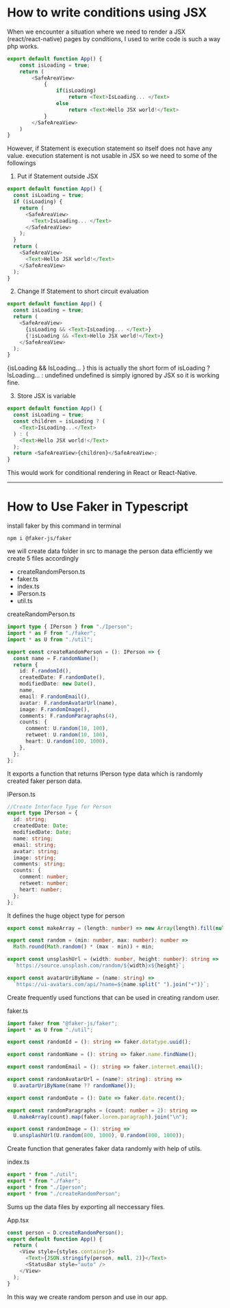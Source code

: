 # How to write conditions using JSX

When we encounter a situation where we need to render a JSX (react/react-native) pages by conditions, I used to write code is such a way php works.

```typescript
export default function App() {
    const isLoading = true;
    return (
        <SafeAreaView>
            {
                if(isLoading)
                    return <Text>IsLoading... </Text>
                else
                    return <Text>Hello JSX world!</Text>
            }
        </SafeAreaView>
    )
}
```

However, if Statement is execution statement so itself does not have any value. execution statement is not usable in JSX so we need to some of the followings

1. Put if Statement outside JSX

```typescript
export default function App() {
  const isLoading = true;
  if (isLoading) {
    return (
      <SafeAreaView>
        <Text>IsLoading... </Text>
      </SafeAreaView>
    );
  }
  return (
    <SafeAreaView>
      <Text>Hello JSX world!</Text>
    </SafeAreaView>
  );
}
```

2. Change If Statement to short circuit evaluation

```typescript
export default function App() {
  const isLoading = true;
  return (
    <SafeAreaView>
      {isLoading && <Text>IsLoading... </Text>}
      {!isLoading && <Text>Hello JSX world!</Text>}
    </SafeAreaView>
  );
}
```

{isLoading && <Text>IsLoading... </Text>} this is actually the short form of
isLoading ? <Text>IsLoading... </Text>: undefined
undefined is simply ignored by JSX so it is working fine.

3. Store JSX is variable

```typescript
export default function App() {
  const isLoading = true;
  const children = isLoading ? (
    <Text>IsLoading...</Text>
  ) : (
    <Text>Hello JSX world!</Text>
  );
  return <SafeAreaView>{children}</SafeAreaView>;
}
```

This would work for conditional rendering in React or React-Native.

---

# How to Use Faker in Typescript

install faker by this command in terminal

```
npm i @faker-js/faker
```

we will create data folder in src to manage the person data efficiently
we create 5 files accordingly

- createRandomPerson.ts
- faker.ts
- index.ts
- IPerson.ts
- util.ts

createRandomPerson.ts

```typescript
import type { IPerson } from "./Iperson";
import * as F from "./faker";
import * as U from "./util";

export const createRandomPerson = (): IPerson => {
  const name = F.randomName();
  return {
    id: F.randomId(),
    createdDate: F.randomDate(),
    modifiedDate: new Date(),
    name,
    email: F.randomEmail(),
    avatar: F.randomAvatarUrl(name),
    image: F.randomImage(),
    comments: F.randomParagraphs(4),
    counts: {
      comment: U.random(10, 100),
      retweet: U.random(10, 100),
      heart: U.random(100, 1000),
    },
  };
};
```

It exports a function that returns IPerson type data which is randomly created faker person data.

IPerson.ts

```typescript
//Create Interface Type for Person
export type IPerson = {
  id: string;
  createdDate: Date;
  modifiedDate: Date;
  name: string;
  email: string;
  avatar: string;
  image: string;
  comments: string;
  counts: {
    comment: number;
    retweet: number;
    heart: number;
  };
};
```

It defines the huge object type for person

```typescript
export const makeArray = (length: number) => new Array(length).fill(null);

export const random = (min: number, max: number): number =>
  Math.round(Math.random() * (max - min)) + min;

export const unsplashUrl = (width: number, height: number): string =>
  `https://source.unsplash.com/random/${width}x${height}`;

export const avatarUriByName = (name: string) =>
  `https://ui-avatars.com/api/?name=${name.split(" ").join("+")}`;
```

Create frequently used functions that can be used in creating random user.

faker.ts

```typescript
import faker from "@faker-js/faker";
import * as U from "./util";

export const randomId = (): string => faker.datatype.uuid();

export const randomName = (): string => faker.name.findName();

export const randomEmail = (): string => faker.internet.email();

export const randomAvatarUrl = (name?: string): string =>
  U.avatarUriByName(name ?? randomName());

export const randomDate = (): Date => faker.date.recent();

export const randomParagraphs = (count: number = 2): string =>
  U.makeArray(count).map(faker.lorem.paragraph).join("\n");

export const randomImage = (): string =>
  U.unsplashUrl(U.random(800, 1000), U.random(800, 1000));
```

Create function that generates faker data randomly with help of utils.

index.ts

```typescript
export * from "./util";
export * from "./faker";
export * from "./Iperson";
export * from "./createRandomPerson";
```

Sums up the data files by exporting all neccessary files.

App.tsx

```typescript
const person = D.createRandomPerson();
export default function App() {
  return (
    <View style={styles.container}>
      <Text>{JSON.stringify(person, null, 2)}</Text>
      <StatusBar style="auto" />
    </View>
  );
}
```

In this way we create random person and use in our app.
